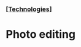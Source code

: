 ### [[Technologies](./translated-human-interface-guidelines-markdown/technologies.md)]  
  
# **Photo editing**  

